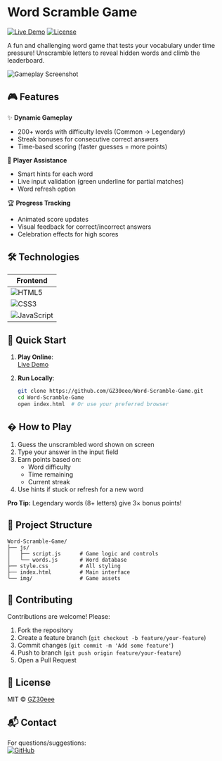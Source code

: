 # Word Scramble Game

[![Live Demo](https://img.shields.io/badge/Play%20Now-Live%20Demo-39A7FF?style=for-the-badge&logo=github)](https://gz30eee.github.io/Word-Scramble-Game/)
[![License](https://img.shields.io/badge/License-MIT-blue.svg?style=for-the-badge)](https://www.mit.edu/~amini/LICENSE.md)

A fun and challenging word game that tests your vocabulary under time pressure! Unscramble letters to reveal hidden words and climb the leaderboard.

![Gameplay Screenshot](https://github.com/GZ30eee/Word-Scramble-Game/assets/130747789/33f4db83-9792-496f-a089-5b6c228a7366)

## 🎮 Features

✨ **Dynamic Gameplay**
- 200+ words with difficulty levels (Common → Legendary)
- Streak bonuses for consecutive correct answers
- Time-based scoring (faster guesses = more points)

🎯 **Player Assistance**
- Smart hints for each word
- Live input validation (green underline for partial matches)
- Word refresh option

🏆 **Progress Tracking**
- Animated score updates
- Visual feedback for correct/incorrect answers
- Celebration effects for high scores

## 🛠 Technologies

| Frontend  |
|-----------|
| ![HTML5](https://img.shields.io/badge/HTML5-E34F26?style=for-the-badge&logo=html5&logoColor=white) |
| ![CSS3](https://img.shields.io/badge/CSS3-1572B6?style=for-the-badge&logo=css3&logoColor=white) |
| ![JavaScript](https://img.shields.io/badge/JavaScript-F7DF1E?style=for-the-badge&logo=javascript&logoColor=black) |

## 🚀 Quick Start

1. **Play Online**:  
   [Live Demo](https://gz30eee.github.io/Word-Scramble-Game/)

2. **Run Locally**:
   ```bash
   git clone https://github.com/GZ30eee/Word-Scramble-Game.git
   cd Word-Scramble-Game
   open index.html  # Or use your preferred browser
   ```

## � How to Play

1. Guess the unscrambled word shown on screen
2. Type your answer in the input field
3. Earn points based on:
   - Word difficulty
   - Time remaining
   - Current streak
4. Use hints if stuck or refresh for a new word

**Pro Tip:** Legendary words (8+ letters) give 3× bonus points!

## 📂 Project Structure

```
Word-Scramble-Game/
├── js/
│   ├── script.js      # Game logic and controls
│   └── words.js       # Word database
├── style.css          # All styling
├── index.html         # Main interface
└── img/               # Game assets
```

## 🤝 Contributing

Contributions are welcome! Please:
1. Fork the repository
2. Create a feature branch (`git checkout -b feature/your-feature`)
3. Commit changes (`git commit -m 'Add some feature'`)
4. Push to branch (`git push origin feature/your-feature`)
5. Open a Pull Request

## 📜 License

MIT © [GZ30eee](https://github.com/GZ30eee)

## 📬 Contact

For questions/suggestions:  
[![GitHub](https://img.shields.io/badge/GitHub-100000?style=for-the-badge&logo=github&logoColor=white)](https://github.com/GZ30eee)
